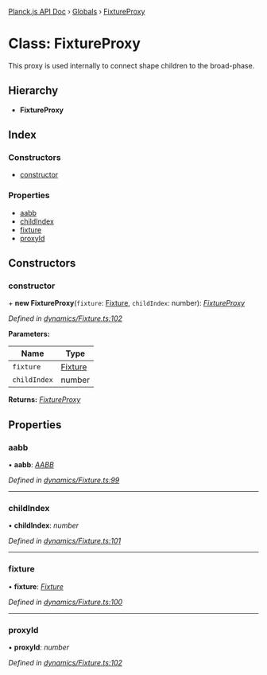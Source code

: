 [Planck.js API Doc](../README.md) › [Globals](../globals.md) › [FixtureProxy](fixtureproxy.md)

# Class: FixtureProxy

This proxy is used internally to connect shape children to the broad-phase.

## Hierarchy

* **FixtureProxy**

## Index

### Constructors

* [constructor](fixtureproxy.md#constructor)

### Properties

* [aabb](fixtureproxy.md#aabb)
* [childIndex](fixtureproxy.md#childindex)
* [fixture](fixtureproxy.md#fixture)
* [proxyId](fixtureproxy.md#proxyid)

## Constructors

###  constructor

\+ **new FixtureProxy**(`fixture`: [Fixture](fixture.md), `childIndex`: number): *[FixtureProxy](fixtureproxy.md)*

*Defined in [dynamics/Fixture.ts:102](https://github.com/shakiba/planck.js/blob/5b96d95/src/dynamics/Fixture.ts#L102)*

**Parameters:**

Name | Type |
------ | ------ |
`fixture` | [Fixture](fixture.md) |
`childIndex` | number |

**Returns:** *[FixtureProxy](fixtureproxy.md)*

## Properties

###  aabb

• **aabb**: *[AABB](aabb.md)*

*Defined in [dynamics/Fixture.ts:99](https://github.com/shakiba/planck.js/blob/5b96d95/src/dynamics/Fixture.ts#L99)*

___

###  childIndex

• **childIndex**: *number*

*Defined in [dynamics/Fixture.ts:101](https://github.com/shakiba/planck.js/blob/5b96d95/src/dynamics/Fixture.ts#L101)*

___

###  fixture

• **fixture**: *[Fixture](fixture.md)*

*Defined in [dynamics/Fixture.ts:100](https://github.com/shakiba/planck.js/blob/5b96d95/src/dynamics/Fixture.ts#L100)*

___

###  proxyId

• **proxyId**: *number*

*Defined in [dynamics/Fixture.ts:102](https://github.com/shakiba/planck.js/blob/5b96d95/src/dynamics/Fixture.ts#L102)*

